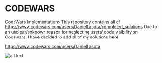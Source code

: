 # CODEWARS
CodeWars Implementations
This repository contains all of https://www.codewars.com/users/DanielLasota/completed_solutions
Due to an unclear/unknown reason for neglecting users' code visibility on Codewars, I have decided to add all of my solutions here


https://www.codewars.com/users/DanielLasota


![alt text](https://user-images.githubusercontent.com/127039319/226616057-aa299906-de73-4756-87fe-b836150a8384.png)

